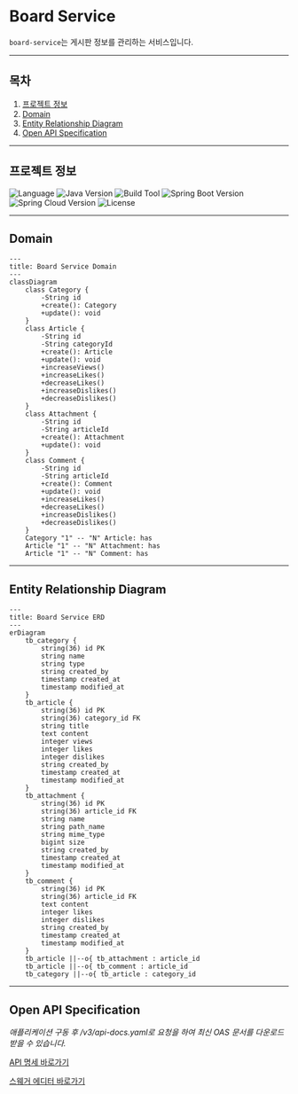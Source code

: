# Board Service
`board-service`는 게시판 정보를 관리하는 서비스입니다.

---

## 목차
1. [프로젝트 정보](#프로젝트-정보)
2. [Domain](#domain)
3. [Entity Relationship Diagram](#entity-relationship-diagram)
3. [Open API Specification](#open-api-specification)

---

## 프로젝트 정보
![Language](https://img.shields.io/badge/language-Java-blue)
![Java Version](https://img.shields.io/badge/Java-17-blue)
![Build Tool](https://img.shields.io/badge/build%20tool-Gradle-orange)
![Spring Boot Version](https://img.shields.io/badge/Spring%20Boot-3.2.2-green)
![Spring Cloud Version](https://img.shields.io/badge/Spring%20Cloud-2023.0.0-green)
![License](https://img.shields.io/badge/license-Apache%202.0-brightgreen)

---

## Domain
```mermaid
---
title: Board Service Domain
---
classDiagram
    class Category {
        -String id
        +create(): Category
        +update(): void
    }
    class Article {
        -String id
        -String categoryId
        +create(): Article
        +update(): void
        +increaseViews()
        +increaseLikes()
        +decreaseLikes()
        +increaseDislikes()
        +decreaseDislikes()
    }
    class Attachment {
        -String id
        -String articleId
        +create(): Attachment
        +update(): void
    }
    class Comment {
        -String id
        -String articleId
        +create(): Comment
        +update(): void
        +increaseLikes()
        +decreaseLikes()
        +increaseDislikes()
        +decreaseDislikes()
    }
    Category "1" -- "N" Article: has
    Article "1" -- "N" Attachment: has
    Article "1" -- "N" Comment: has
```

---

## Entity Relationship Diagram
```mermaid
---
title: Board Service ERD
---
erDiagram
    tb_category {
        string(36) id PK
        string name
        string type
        string created_by
        timestamp created_at
        timestamp modified_at
    }
    tb_article {
        string(36) id PK
        string(36) category_id FK
        string title
        text content
        integer views
        integer likes
        integer dislikes
        string created_by
        timestamp created_at
        timestamp modified_at
    }
    tb_attachment {
        string(36) id PK
        string(36) article_id FK
        string name
        string path_name
        string mime_type
        bigint size
        string created_by
        timestamp created_at
        timestamp modified_at
    }
    tb_comment {
        string(36) id PK
        string(36) article_id FK
        text content
        integer likes
        integer dislikes
        string created_by
        timestamp created_at
        timestamp modified_at
    }
    tb_article ||--o{ tb_attachment : article_id
    tb_article ||--o{ tb_comment : article_id
    tb_category ||--o{ tb_article : category_id
```

---



## Open API Specification
_애플리케이션 구동 후 /v3/api-docs.yaml로 요청을 하여 최신 OAS 문서를 다운로드 받을 수 있습니다._

[API 명세 바로가기](./docs%2Fboard-api-docs.yaml)

[스웨거 에디터 바로가기](https://editor.swagger.io/)